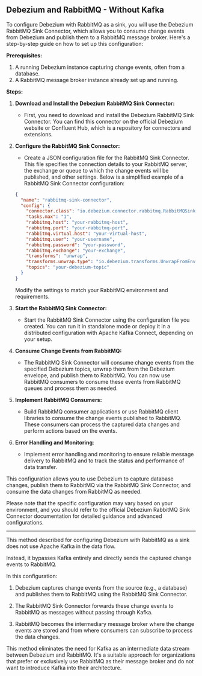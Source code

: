 
## Debezium and RabbitMQ - Without Kafka 

To configure Debezium with RabbitMQ as a sink, you will use the Debezium RabbitMQ Sink Connector, which allows you to consume change events from Debezium and publish them to a RabbitMQ message broker. Here's a step-by-step guide on how to set up this configuration:

**Prerequisites:**

1. A running Debezium instance capturing change events, often from a database.
2. A RabbitMQ message broker instance already set up and running.

**Steps:**

1. **Download and Install the Debezium RabbitMQ Sink Connector:**

   - First, you need to download and install the Debezium RabbitMQ Sink Connector. You can find this connector on the official Debezium website or Confluent Hub, which is a repository for connectors and extensions.

2. **Configure the RabbitMQ Sink Connector:**

   - Create a JSON configuration file for the RabbitMQ Sink Connector. This file specifies the connection details to your RabbitMQ server, the exchange or queue to which the change events will be published, and other settings. Below is a simplified example of a RabbitMQ Sink Connector configuration:

   ```json
   {
     "name": "rabbitmq-sink-connector",
     "config": {
       "connector.class": "io.debezium.connector.rabbitmq.RabbitMQSinkConnector",
       "tasks.max": "1",
       "rabbitmq.host": "your-rabbitmq-host",
       "rabbitmq.port": "your-rabbitmq-port",
       "rabbitmq.virtual.host": "your-virtual-host",
       "rabbitmq.user": "your-username",
       "rabbitmq.password": "your-password",
       "rabbitmq.exchange": "your-exchange",
       "transforms": "unwrap",
       "transforms.unwrap.type": "io.debezium.transforms.UnwrapFromEnvelope",
       "topics": "your-debezium-topic"
     }
   }
   ```

   Modify the settings to match your RabbitMQ environment and requirements.

3. **Start the RabbitMQ Sink Connector:**

   - Start the RabbitMQ Sink Connector using the configuration file you created. You can run it in standalone mode or deploy it in a distributed configuration with Apache Kafka Connect, depending on your setup.

4. **Consume Change Events from RabbitMQ:**

   - The RabbitMQ Sink Connector will consume change events from the specified Debezium topics, unwrap them from the Debezium envelope, and publish them to RabbitMQ. You can now use RabbitMQ consumers to consume these events from RabbitMQ queues and process them as needed.

5. **Implement RabbitMQ Consumers:**

   - Build RabbitMQ consumer applications or use RabbitMQ client libraries to consume the change events published to RabbitMQ. These consumers can process the captured data changes and perform actions based on the events.

6. **Error Handling and Monitoring**:

   - Implement error handling and monitoring to ensure reliable message delivery to RabbitMQ and to track the status and performance of data transfer.

This configuration allows you to use Debezium to capture database changes, publish them to RabbitMQ via the RabbitMQ Sink Connector, and consume the data changes from RabbitMQ as needed.

Please note that the specific configuration may vary based on your environment, and you should refer to the official Debezium RabbitMQ Sink Connector documentation for detailed guidance and advanced configurations.

---

This method described for configuring Debezium with RabbitMQ as a sink does not use Apache Kafka in the data flow.

Instead, it bypasses Kafka entirely and directly sends the captured change events to RabbitMQ.

In this configuration:

1. Debezium captures change events from the source (e.g., a database) and publishes them to RabbitMQ using the RabbitMQ Sink Connector.

2. The RabbitMQ Sink Connector forwards these change events to RabbitMQ as messages without passing through Kafka.

3. RabbitMQ becomes the intermediary message broker where the change events are stored and from where consumers can subscribe to process the data changes.

This method eliminates the need for Kafka as an intermediate data stream between Debezium and RabbitMQ. It's a suitable approach for organizations that prefer or exclusively use RabbitMQ as their message broker and do not want to introduce Kafka into their architecture.